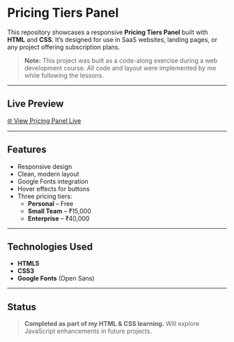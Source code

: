 # Pricing Tiers Panel

This repository showcases a responsive **Pricing Tiers Panel** built with **HTML** and **CSS**. It’s designed for use in SaaS websites, landing pages, or any project offering subscription plans.

> **Note:** This project was built as a code-along exercise during a web development course. All code and layout were implemented by me while following the lessons.

---

##  Live Preview

[🌐 View Pricing Panel Live](https://deepnar.github.io/pricing_plan_panel/)

---

##  Features

- Responsive design  
- Clean, modern layout  
- Google Fonts integration  
- Hover effects for buttons  
- Three pricing tiers:
  - **Personal** – Free
  - **Small Team** – ₹15,000
  - **Enterprise** – ₹40,000

---

##  Technologies Used

- **HTML5**
- **CSS3**
- **Google Fonts** (Open Sans)

---

##  Status

> **Completed as part of my HTML & CSS learning.** Will explore JavaScript enhancements in future projects.

